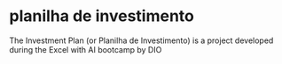 # planilha de investimento
The Investment Plan (or Planilha de Investimento) is a project developed during the Excel with AI bootcamp by DIO
